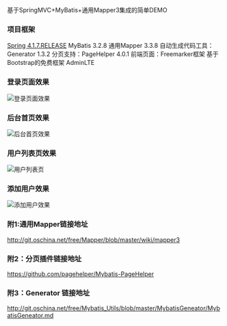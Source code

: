 基于SpringMVC+MyBatis+通用Mapper3集成的简单DEMO
### 项目框架
[Spring 4.1.7.RELEASE](http://repo.springsource.org/libs-release-local/org/springframework/spring/4.1.7.RELEASE/)
MyBatis 3.2.8
通用Mapper 3.3.8
自动生成代码工具：Generator 1.3.2
分页支持：PageHelper 4.0.1
前端页面：Freemarker框架 基于Bootstrap的免费框架 AdminLTE


### 登录页面效果
![登录页面效果](http://git.oschina.net/uploads/images/2017/0116/151535_7e7a6d30_614740.png "登录页面效果")

### 后台首页效果
![后台首页效果](http://git.oschina.net/uploads/images/2017/0116/151605_8bfc0c9b_614740.png "后台首页效果")

### 用户列表页效果
![用户列表页](http://git.oschina.net/uploads/images/2017/0117/150210_95e2f162_614740.jpeg "用户列表页")

### 添加用户效果
![添加用户效果](http://git.oschina.net/uploads/images/2017/0117/145952_5e0df7ba_614740.jpeg "添加用户效果")

### 附1:通用Mapper链接地址
http://git.oschina.net/free/Mapper/blob/master/wiki/mapper3

### 附2：分页插件链接地址
https://github.com/pagehelper/Mybatis-PageHelper

### 附3：Generator 链接地址
http://git.oschina.net/free/Mybatis_Utils/blob/master/MybatisGeneator/MybatisGeneator.md

